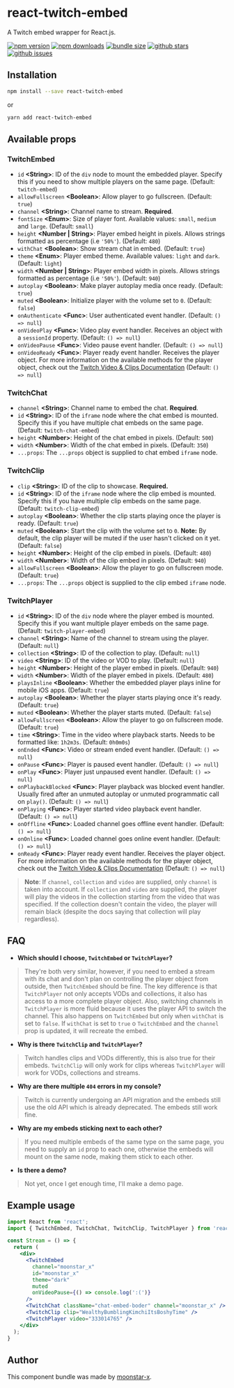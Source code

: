 # react-twitch-embed

A Twitch embed wrapper for React.js.

[![npm version](https://img.shields.io/npm/v/react-twitch-embed.svg)](https://www.npmjs.com/package/react-twitch-embed)
[![npm downloads](https://badgen.net/npm/dt/react-twitch-embed)](https://www.npmjs.com/package/react-twitch-embed)
[![bundle size](https://badgen.net/bundlephobia/minzip/react-twitch-embed)](https://bundlephobia.com/result?p=react-twitch-embed)
[![github stars](https://badgen.net/github/stars/moonstar-x/react-twitch-embed)](https://github.com/moonstar-x/react-twitch-embed)
[![github issues](https://badgen.net/github/issues/moonstar-x/react-twitch-embed)](https://github.com/moonstar-x/react-twitch-embed/issues)

## Installation

```bash
npm install --save react-twitch-embed
```

or

```bash
yarn add react-twitch-embed
```

## Available props

### TwitchEmbed

* `id` **\<String\>**: ID of the `div` node to mount the embedded player. Specify this if you need to show multiple players on the same page. (Default: `twitch-embed`)
* `allowFullscreen` **\<Boolean\>**: Allow player to go fullscreen. (Default: `true`)
* `channel` **\<String\>**: Channel name to stream. **Required**.
* `fontSize` **\<Enum\>**: Size of player font. Available values: `small`, `medium` and `large`. (Default: `small`)
* `height` **\<Number | String\>**: Player embed height in pixels. Allows strings formatted as percentage (i.e `'50%'`). (Default: `480`)
* `withChat` **\<Boolean\>**: Show stream chat in embed. (Default: `true`) 
* `theme` **\<Enum\>**: Player embed theme. Available values: `light` and `dark`. (Default: `light`) 
* `width` **\<Number | String\>**: Player embed width in pixels. Allows strings formatted as percentage (i.e `'50%'`). (Default: `940`) 
* `autoplay` **\<Boolean\>**: Make player autoplay media once ready. (Default: `true`)
* `muted` **\<Boolean\>**: Initialize player with the volume set to `0`. (Default: `false`)
* `onAuthenticate` **\<Func\>**: User authenticated event handler. (Default: `() => null`)
* `onVideoPlay` **\<Func\>**: Video play event handler. Receives an object with a `sessionId` property. (Default: `() => null`)
* `onVideoPause` **\<Func\>**: Video pause event handler. (Default: `() => null`)
* `onVideoReady` **\<Func\>**: Player ready event handler. Receives the player object. For more information on the available methods for the player object,
check out the [Twitch Video & Clips Documentation](https://dev.twitch.tv/docs/embed/video-and-clips#interactive-frames-for-live-streams-and-vods) (Default: `() => null`)

### TwitchChat

* `channel` **\<String\>**: Channel name to embed the chat. **Required**.
* `id` **\<String\>**: ID of the `iframe` node where the chat embed is mounted. Specify this if you have multiple chat embeds on the same page. (Default: `twitch-chat-embed`)
* `height` **\<Number\>**: Height of the chat embed in pixels. (Default: `500`)
* `width` **\<Number\>**: Width of the chat embed in pixels. (Default: `350`)
* `...props`: The `...props` object is supplied to chat embed `iframe` node.

### TwitchClip

* `clip` **\<String\>**: ID of the clip to showcase. **Required.**
* `id` **\<String\>**: ID of the `iframe` node where the clip embed is mounted. Specify this if you have multiple clip embeds on the same page. (Default: `twitch-clip-embed`)
* `autoplay` **\<Boolean\>**: Whether the clip starts playing once the player is ready. (Default: `true`)
* `muted` **\<Boolean\>**: Start the clip with the volume set to `0`. **Note:** By default, the clip player will be muted if the user hasn't
clicked on it yet. (Default: `false`)
* `height` **\<Number\>**: Height of the clip embed in pixels. (Default: `480`)
* `width` **\<Number\>**: Width of the clip embed in pixels. (Default: `940`)
* `allowFullscreen` **\<Boolean\>**: Allow the player to go on fullscreen mode. (Default: `true`)
* `...props`: The `...props` object is supplied to the clip embed `iframe` node.

### TwitchPlayer

* `id` **\<String\>**: ID of the `div` node where the player embed is mounted. Specify this if you want multiple player embeds on the same page. (Default: `twitch-player-embed`)
* `channel` **\<String\>**: Name of the channel to stream using the player. (Default: `null`)
* `collection` **\<String\>**: ID of the collection to play. (Default: `null`)
* `video` **\<String\>**: ID of the video or VOD to play. (Default: `null`)
* `height` **\<Number\>**: Height of the player embed in pixels. (Default: `940`)
* `width` **\<Number\>**: Width of the player embed in pixels. (Default: `480`)
* `playsInline` **\<Boolean\>**: Whether the embedded player plays inline for mobile iOS apps. (Default: `true`)
* `autoplay` **\<Boolean\>**: Whether the player starts playing once it's ready. (Default: `true`)
* `muted` **\<Boolean\>**: Whether the player starts muted. (Default: `false`)
* `allowFullscreen` **\<Boolean\>**: Allow the player to go on fullscreen mode. (Default: `true`)
* `time` **\<String\>**: Time in the video where playback starts. Needs to be formatted like: `1h2m3s`. (Default: `0h0m0s`)
* `onEnded` **\<Func\>**: Video or stream ended event handler. (Default: `() => null`)
* `onPause` **\<Func\>**: Player is paused event handler. (Default: `() => null`)
* `onPlay` **\<Func\>**: Player just unpaused event handler. (Default: `() => null`)
* `onPlaybackBlocked` **\<Func\>**: Player playback was blocked event handler. Usually fired after an unmuted autoplay or unmuted programmatic call on `play()`. (Default: `() => null`)
* `onPlaying` **\<Func\>**: Player started video playback event handler. (Default: `() => null`)
* `onOffline` **\<Func\>**: Loaded channel goes offline event handler. (Default: `() => null`)
* `onOnline` **\<Func\>**: Loaded channel goes online event handler. (Default: `() => null`)
* `onReady` **\<Func\>**: Player ready event handler. Receives the player object. For more information on the available methods for the player object, 
check out the [Twitch Video & Clips Documentation](https://dev.twitch.tv/docs/embed/video-and-clips#interactive-frames-for-live-streams-and-vods) (Default: `() => null`)

> **Note**: If `channel`, `collection` and `video` are supplied, only `channel` is taken into account.
> If `collection` and `video` are supplied, the player will play the videos in the collection starting from the video that was specified.
> If the collection doesn't contain the video, the player will remain black (despite the docs saying that collection will play regardless).

## FAQ

* **Which should I choose, `TwitchEmbed` or `TwitchPlayer`?**
> They're both very similar, however, if you need to embed a stream with its chat and don't plan on controlling the player object
> from outside, then `TwitchEmbed` should be fine. The key difference is that `TwitchPlayer` not only accepts VODs and collections,
> it also has access to a more complete player object. Also, switching channels in `TwitchPlayer` is more fluid because it uses the
> player API to switch the channel. This also happens on `TwitchEmbed` but only when `withChat` is set to `false`. If `withChat` is
> set to `true` o `TwitchEmbed` and the `channel` prop is updated, it will recreate the embed.

* **Why is there `TwitchClip` and `TwitchPlayer`?**
> Twitch handles clips and VODs differently, this is also true for their embeds. `TwitchClip` will only work for clips whereas
> `TwitchPlayer` will work for VODs, collections and streams.

* **Why are there multiple `404` errors in my console?**
> Twitch is currently undergoing an API migration and the embeds still use the old API which is already deprecated. The embeds still
> work fine.

* **Why are my embeds sticking next to each other?**
> If you need multiple embeds of the same type on the same page, you need to supply an `id` prop to each one, otherwise the embeds
> will mount on the same node, making them stick to each other.

* **Is there a demo?**
> Not yet, once I get enough time, I'll make a demo page.

## Example usage

```jsx
import React from 'react';
import { TwitchEmbed, TwitchChat, TwitchClip, TwitchPlayer } from 'react-twitch-embed';

const Stream = () => {
  return (
    <div>
      <TwitchEmbed
        channel="moonstar_x"
        id="moonstar_x"
        theme="dark"
        muted
        onVideoPause={() => console.log(':(')}
      />
      <TwitchChat className="chat-embed-boder" channel="moonstar_x" />
      <TwitchClip clip="WealthyBumblingKimchiItsBoshyTime" />
      <TwitchPlayer video="333014765" />
    </div>
  );
}
```

## Author

This component bundle was made by [moonstar-x](https://github.com/moonstar-x).
